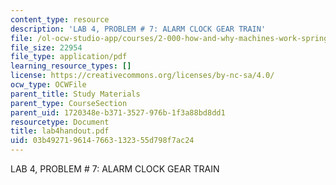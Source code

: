 ```yaml
---
content_type: resource
description: 'LAB 4, PROBLEM # 7: ALARM CLOCK GEAR TRAIN'
file: /ol-ocw-studio-app/courses/2-000-how-and-why-machines-work-spring-2002/03b4927196147663132355d798f7ac24_lab4handout.pdf
file_size: 22954
file_type: application/pdf
learning_resource_types: []
license: https://creativecommons.org/licenses/by-nc-sa/4.0/
ocw_type: OCWFile
parent_title: Study Materials
parent_type: CourseSection
parent_uid: 1720348e-b371-3527-976b-1f3a88bd8dd1
resourcetype: Document
title: lab4handout.pdf
uid: 03b49271-9614-7663-1323-55d798f7ac24
---
```

LAB 4, PROBLEM # 7: ALARM CLOCK GEAR TRAIN